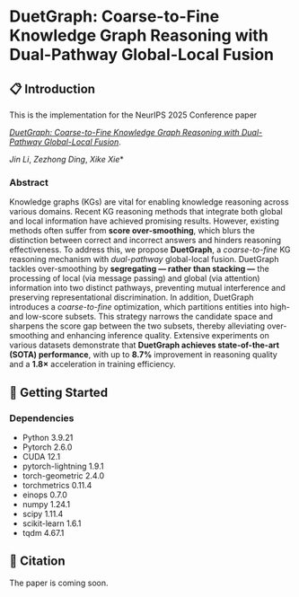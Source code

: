 # DuetGraph: Coarse-to-Fine Knowledge Graph Reasoning with Dual-Pathway Global-Local Fusion

## 📋 Introduction
This is the implementation for the NeurIPS 2025 Conference paper 

_[DuetGraph: Coarse-to-Fine Knowledge Graph Reasoning with Dual-Pathway Global-Local Fusion](https://arxiv.org/abs/2507.11229)_.

_Jin Li_, _Zezhong Ding_, _Xike Xie_\*

### Abstract

Knowledge graphs (KGs) are vital for enabling knowledge reasoning across various domains. Recent KG reasoning methods that integrate both global and local information have achieved promising results. However, existing methods often suffer from **score over-smoothing**, which blurs the distinction between correct and incorrect answers and hinders reasoning effectiveness. To address this, we propose **DuetGraph**, a *coarse-to-fine* KG reasoning mechanism with *dual-pathway* global-local fusion. DuetGraph tackles over-smoothing by **segregating — rather than stacking —** the processing of local (via message passing) and global (via attention) information into two distinct pathways, preventing mutual interference and preserving representational discrimination. In addition, DuetGraph introduces a *coarse-to-fine* optimization, which partitions entities into high- and low-score subsets. This strategy narrows the candidate space and sharpens the score gap between the two subsets, thereby alleviating over-smoothing and enhancing inference quality. Extensive experiments on various datasets demonstrate that **DuetGraph achieves state-of-the-art (SOTA) performance**, with up to **8.7%** improvement in reasoning quality and a **1.8×** acceleration in training efficiency.


## 🚀 Getting Started

### Dependencies
- Python 3.9.21
- Pytorch 2.6.0
- CUDA 12.1
- pytorch-lightning 1.9.1
- torch-geometric 2.4.0
- torchmetrics 0.11.4
- einops 0.7.0
- numpy 1.24.1
- scipy 1.11.4
- scikit-learn 1.6.1
- tqdm 4.67.1


## 🌟 Citation
The paper is coming soon.




